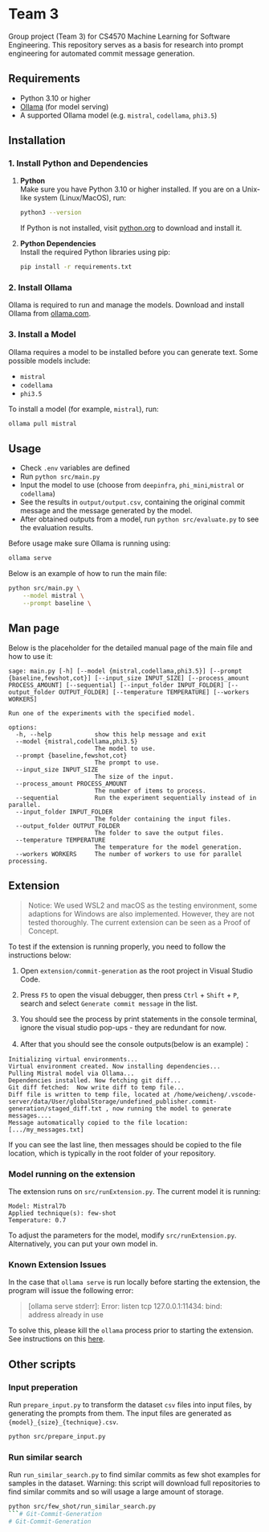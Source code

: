 # Team 3
Group project (Team 3) for CS4570 Machine Learning for Software Engineering. This repository serves as a basis for research into prompt engineering for automated commit message generation. 

## Requirements

- Python 3.10 or higher
- [Ollama](https://github.com/jmorganca/ollama) (for model serving)
- A supported Ollama model (e.g. `mistral`, `codellama`, `phi3.5`)

## Installation

### 1. Install Python and Dependencies

1. **Python**  
   Make sure you have Python 3.10 or higher installed. If you are on a Unix-like system (Linux/MacOS), run:
   ```bash
   python3 --version
   ```
   If Python is not installed, visit [python.org](https://www.python.org/downloads/) to download and install it.

2. **Python Dependencies**  
   Install the required Python libraries using pip:
   ```bash
   pip install -r requirements.txt
   ```

### 2. Install Ollama

Ollama is required to run and manage the models. Download and install Ollama from [ollama.com](https://ollama.com/).

### 3. Install a Model

Ollama requires a model to be installed before you can generate text. Some possible models include:
- `mistral`
- `codellama`
- `phi3.5`

To install a model (for example, `mistral`), run:
```bash
ollama pull mistral
```

## Usage
- Check `.env` variables are defined
- Run `python src/main.py`
- Input the model to use (choose from `deepinfra`, `phi_mini`,`mistral` or `codellama`)
- See the results in `output/output.csv`, containing the original commit message and the message generated by the model.
- After obtained outputs from a model, run `python src/evaluate.py` to see the evaluation results.

Before usage make sure Ollama is running using:
```bash
ollama serve
```

Below is an example of how to run the main file:
```bash
python src/main.py \
    --model mistral \
    --prompt baseline \
```

## Man page

Below is the placeholder for the detailed manual page of the main file and how to use it:

```
sage: main.py [-h] [--model {mistral,codellama,phi3.5}] [--prompt {baseline,fewshot,cot}] [--input_size INPUT_SIZE] [--process_amount PROCESS_AMOUNT] [--sequential] [--input_folder INPUT_FOLDER] [--output_folder OUTPUT_FOLDER] [--temperature TEMPERATURE] [--workers WORKERS]

Run one of the experiments with the specified model.

options:
  -h, --help            show this help message and exit
  --model {mistral,codellama,phi3.5}
                        The model to use.
  --prompt {baseline,fewshot,cot}
                        The prompt to use.
  --input_size INPUT_SIZE
                        The size of the input.
  --process_amount PROCESS_AMOUNT
                        The number of items to process.
  --sequential          Run the experiment sequentially instead of in parallel.
  --input_folder INPUT_FOLDER
                        The folder containing the input files.
  --output_folder OUTPUT_FOLDER
                        The folder to save the output files.
  --temperature TEMPERATURE
                        The temperature for the model generation.
  --workers WORKERS     The number of workers to use for parallel processing.
```

## Extension
>Notice: We used WSL2 and macOS as the testing environment, some adaptions for Windows are also implemented. However, they are not tested thoroughly. The current extension can be seen as a Proof of Concept.

To test if the extension is running properly, you need to follow the instructions below:

1. Open `extension/commit-generation` as the root project in Visual Studio Code.

2. Press `F5` to open the visual debugger, then press `Ctrl` + `Shift` + `P`, search and select `Generate commit message` in the list.

3. You should see the process by print statements in the console terminal, ignore the visual studio pop-ups - they are redundant for now.

4. After that you should see the console outputs(below is an example)：
```
Initializing virtual environments...
Virtual environment created. Now installing dependencies...
Pulling Mistral model via Ollama...
Dependencies installed. Now fetching git diff...
Git diff fetched:  Now write diff to temp file...
Diff file is written to temp file, located at /home/weicheng/.vscode-server/data/User/globalStorage/undefined_publisher.commit-generation/staged_diff.txt , now running the model to generate messages....
Message automatically copied to the file location: [.../my_messages.txt]
```
If you can see the last line, then messages should be copied to the file location, which is typically in the root folder of your repository.

### Model running on the extension
The extension runs on `src/runExtension.py`. The current model it is running:
```
Model: Mistral7b
Applied technique(s): few-shot
Temperature: 0.7
```

To adjust the parameters for the model, modify `src/runExtension.py`. Alternatively, you can put your own model in.

### Known Extension Issues

In the case that `ollama serve` is run locally before starting the extension, the program will issue the following error:

>[ollama serve stderr]: Error: listen tcp 127.0.0.1:11434: bind: address already in use

To solve this, please kill the `ollama` process prior to starting the extension. See instructions on this [here](https://github.com/ollama/ollama/issues/690).

## Other scripts


### Input preperation
Run `prepare_input.py` to transform the dataset `csv` files into input files, by generating the prompts from them. The input files are generated as `{model}_{size}_{technique}.csv`.
```bash
python src/prepare_input.py
```

### Run similar search
Run `run_similar_search.py` to find similar commits as few shot examples for samples in the dataset. Warning: this script will download full repositories to find similar commits and so will usage a large amount of storage.
```bash
python src/few_shot/run_similar_search.py
```# Git-Commit-Generation
# Git-Commit-Generation
